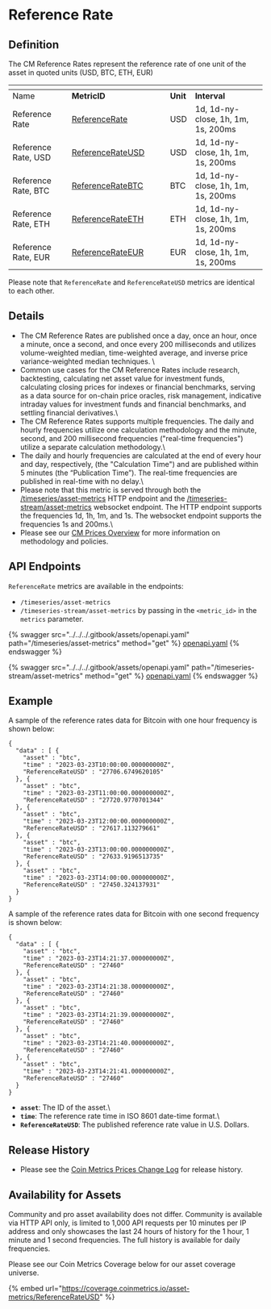 # Reference Rate

## **Definition**

The CM Reference Rates represent the reference rate of one unit of the asset in quoted units (USD, BTC, ETH, EUR)

<table data-header-hidden><thead><tr><th></th><th width="179"></th><th></th><th></th></tr></thead><tbody><tr><td>Name</td><td><strong>MetricID</strong></td><td><strong>Unit</strong></td><td><strong>Interval</strong></td></tr><tr><td>Reference Rate</td><td><a href="https://coverage.coinmetrics.io/search-results?query=ReferenceRate">ReferenceRate</a></td><td>USD</td><td>1d, 1d-ny-close, 1h, 1m, 1s, 200ms</td></tr><tr><td>Reference Rate, USD</td><td><a href="https://coverage.coinmetrics.io/search-results?query=ReferenceRateUSD">ReferenceRateUSD</a></td><td>USD</td><td>1d, 1d-ny-close, 1h, 1m, 1s, 200ms</td></tr><tr><td>Reference Rate, BTC</td><td><a href="https://coverage.coinmetrics.io/search-results?query=ReferenceRateBTC">ReferenceRateBTC</a></td><td>BTC</td><td>1d, 1d-ny-close, 1h, 1m, 1s, 200ms</td></tr><tr><td>Reference Rate, ETH</td><td><a href="https://coverage.coinmetrics.io/search-results?query=ReferenceRateETH">ReferenceRateETH</a></td><td>ETH</td><td>1d, 1d-ny-close, 1h, 1m, 1s, 200ms</td></tr><tr><td>Reference Rate, EUR</td><td><a href="https://coverage.coinmetrics.io/search-results?query=ReferenceRateEUR">ReferenceRateEUR</a></td><td>EUR</td><td>1d, 1d-ny-close, 1h, 1m, 1s, 200ms</td></tr></tbody></table>

Please note that `ReferenceRate` and `ReferenceRateUSD` metrics are identical to each other.

## Details

* The CM Reference Rates are published once a day, once an hour, once a minute, once a second, and once every 200 milliseconds and utilizes volume-weighted median, time-weighted average, and inverse price variance-weighted median techniques. \\
* Common use cases for the CM Reference Rates include research, backtesting, calculating net asset value for investment funds, calculating closing prices for indexes or financial benchmarks, serving as a data source for on-chain price oracles, risk management, indicative intraday values for investment funds and financial benchmarks, and settling financial derivatives.\\
* The CM Reference Rates supports multiple frequencies. The daily and hourly frequencies utilize one calculation methodology and the minute, second, and 200 millisecond frequencies ("real-time frequencies") utilize a separate calculation methodology.\\
* The daily and hourly frequencies are calculated at the end of every hour and day, respectively, (the "Calculation Time") and are published within 5 minutes (the “Publication Time”). The real-time frequencies are published in real-time with no delay.\\
* Please note that this metric is served through both the [/timeseries/asset-metrics](https://docs.coinmetrics.io/api/v4#operation/getTimeseriesAssetMetrics) HTTP endpoint and the [/timeseries-stream/asset-metrics](https://docs.coinmetrics.io/api/v4#operation/getTimeseriesStreamAssetMetrics) websocket endpoint. The HTTP endpoint supports the frequencies 1d, 1h, 1m, and 1s. The websocket endpoint supports the frequencies 1s and 200ms.\\
* Please see our [CM Prices Overview](reference-rates-overview.md) for more information on methodology and policies.

## API Endpoints

`ReferenceRate` metrics are available in the endpoints:

* `/timeseries/asset-metrics`
* `/timeseries-stream/asset-metrics` by passing in the `<metric_id>` in the `metrics` parameter.

{% swagger src="../../../.gitbook/assets/openapi.yaml" path="/timeseries/asset-metrics" method="get" %}
[openapi.yaml](../../../.gitbook/assets/openapi.yaml)
{% endswagger %}

{% swagger src="../../../.gitbook/assets/openapi.yaml" path="/timeseries-stream/asset-metrics" method="get" %}
[openapi.yaml](../../../.gitbook/assets/openapi.yaml)
{% endswagger %}

## **Example**

A sample of the reference rates data for Bitcoin with one hour frequency is shown below:

```
{
  "data" : [ {
    "asset" : "btc",
    "time" : "2023-03-23T10:00:00.000000000Z",
    "ReferenceRateUSD" : "27706.6749620105"
  }, {
    "asset" : "btc",
    "time" : "2023-03-23T11:00:00.000000000Z",
    "ReferenceRateUSD" : "27720.9770701344"
  }, {
    "asset" : "btc",
    "time" : "2023-03-23T12:00:00.000000000Z",
    "ReferenceRateUSD" : "27617.113279661"
  }, {
    "asset" : "btc",
    "time" : "2023-03-23T13:00:00.000000000Z",
    "ReferenceRateUSD" : "27633.9196513735"
  }, {
    "asset" : "btc",
    "time" : "2023-03-23T14:00:00.000000000Z",
    "ReferenceRateUSD" : "27450.324137931"
  }
}
```

A sample of the reference rates data for Bitcoin with one second frequency is shown below:

```
{
  "data" : [ {
    "asset" : "btc",
    "time" : "2023-03-23T14:21:37.000000000Z",
    "ReferenceRateUSD" : "27460"
  }, {
    "asset" : "btc",
    "time" : "2023-03-23T14:21:38.000000000Z",
    "ReferenceRateUSD" : "27460"
  }, {
    "asset" : "btc",
    "time" : "2023-03-23T14:21:39.000000000Z",
    "ReferenceRateUSD" : "27460"
  }, {
    "asset" : "btc",
    "time" : "2023-03-23T14:21:40.000000000Z",
    "ReferenceRateUSD" : "27460"
  }, {
    "asset" : "btc",
    "time" : "2023-03-23T14:21:41.000000000Z",
    "ReferenceRateUSD" : "27460"
  }
}
```

* **`asset`**: The ID of the asset.\\
* **`time`**: The reference rate time in ISO 8601 date-time format.\\
* **`ReferenceRateUSD`**: The published reference rate value in U.S. Dollars.

## Release History

* Please see the [Coin Metrics Prices Change Log](https://docs.coinmetrics.io/market-data/methodologies/coin-metrics-prices-methodology#change-log) for release history.

## **Availability for Assets**

Community and pro asset availability does not differ. Community is available via HTTP API only, is limited to 1,000 API requests per 10 minutes per IP address and only showcases the last 24 hours of history for the 1 hour, 1 minute and 1 second frequencies. The full history is available for daily frequencies.

Please see our Coin Metrics Coverage below for our asset coverage universe.

{% embed url="https://coverage.coinmetrics.io/asset-metrics/ReferenceRateUSD" %}
